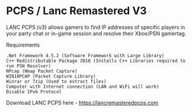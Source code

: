 # PCPS / Lanc Remastered V3
LANC PCPS (v3) allows gamers to find IP addresses of specific players in your party chat or in-game session and resolve their Xbox/PSN gamertag.

Requirements

    .Net Framework 4.5.2 (Software Framework with Large Library)
    C++ Redistributable Package 2010 (Installs C++ Libraries required to run PSN Resolver)
    NPcap (Nmap Packet Capture)
    WIN10PCAP (Packet Capture Library)
    Winrar or 7zip (Used to extract files)
    Computer with Internet connection (LAN and WiFi will work)
    Disable IPv6 Protocol 
    
Download LANC PCPS here - https://lancremasteredpcps.com   
